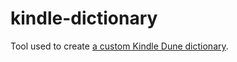 # kindle-dictionary

Tool used to create
[a custom Kindle Dune dictionary](http://gum.co/dune-dictionary).

